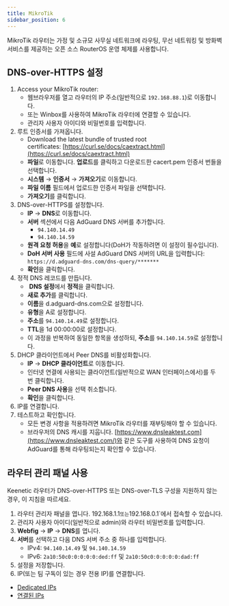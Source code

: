```yaml
---
title: MikroTik
sidebar_position: 6
---
```


MikroTik 라우터는 가정 및 소규모 사무실 네트워크에 라우팅, 무선 네트워킹 및 방화벽 서비스를 제공하는 오픈 소스 RouterOS 운영 체제를 사용합니다.

## DNS-over-HTTPS 설정

1. Access your MikroTik router:
   - 웹브라우저를 열고 라우터의 IP 주소(일반적으로 `192.168.88.1`)로 이동합니다.
   - 또는 Winbox를 사용하여 MikroTik 라우터에 연결할 수 있습니다.
   - 관리자 사용자 아이디와 비밀번호를 입력합니다.
2. 루트 인증서를 가져옵니다.
   - Download the latest bundle of trusted root certificates: [https://curl.se/docs/caextract.html](https://curl.se/docs/caextract.html)
   - **파일**로 이동합니다. **업로드**를 클릭하고 다운로드한 cacert.pem 인증서 번들을 선택합니다.
   - **시스템** → **인증서** → **가져오기**로 이동합니다.
   - **파일 이름** 필드에서 업로드한 인증서 파일을 선택합니다.
   - **가져오기**를 클릭합니다.
3. DNS-over-HTTPS를 설정합니다.
   - **IP** → **DNS**로 이동합니다.
   - **서버** 섹션에서 다음 AdGuard DNS 서버를 추가합니다.
     - `94.140.14.49`
     - `94.140.14.59`
   - **원격 요청 허용**을 **예**로 설정합니다(DoH가 작동하려면 이 설정이 필수입니다).
   - **DoH 서버 사용** 필드에 사설 AdGuard DNS 서버의 URL을 입력합니다: `https://d.adguard-dns.com/dns-query/*******`
   - **확인**을 클릭합니다.
4. 정적 DNS 레코드를 만듭니다.
   -  **DNS 설정**에서 **정적**을 클릭합니다.
   - **새로 추가**를 클릭합니다.
   - **이름**을 d.adguard-dns.com으로 설정합니다.
   - **유형**을 A로 설정합니다.
   - **주소**를 `94.140.14.49`로 설정합니다.
   - **TTL**을 1d 00:00:00로 설정합니다.
   - 이 과정을 반복하여 동일한 항목을 생성하되, **주소**를 `94.140.14.59`로 설정합니다.
5. DHCP 클라이언트에서 Peer DNS를 비활성화합니다.
   - **IP** → **DHCP 클라이언트**로 이동합니다.
   - 인터넷 연결에 사용되는 클라이언트(일반적으로 WAN 인터페이스에서)를 두 번 클릭합니다.
   - **Peer DNS 사용**을 선택 취소합니다.
   - **확인**을 클릭합니다.
6. IP를 연결합니다.
7. 테스트하고 확인합니다.
   - 모든 변경 사항을 적용하려면 MikroTik 라우터를 재부팅해야 할 수 있습니다.
   - 브라우저의 DNS 캐시를 지웁니다. [https://www.dnsleaktest.com](https://www.dnsleaktest.com/)와 같은 도구를 사용하여 DNS 요청이 AdGuard를 통해 라우팅되는지 확인할 수 있습니다.

## 라우터 관리 패널 사용

Keenetic 라우터가 DNS-over-HTTPS 또는 DNS-over-TLS 구성을 지원하지 않는 경우, 이 지침을 따르세요.

1. 라우터 관리자 패널을 엽니다. 192.168.1.1`또는`192.168.0.1\`에서 접속할 수 있습니다.
2. 관리자 사용자 아이디(일반적으로 admin)와 라우터 비밀번호를 입력합니다.
3. **Webfig** → **IP** → **DNS**를 엽니다.
4. **서버**를 선택하고 다음 DNS 서버 주소 중 하나를 입력합니다.
   - IPv4: `94.140.14.49` 및 `94.140.14.59`
   - IPv6: `2a10:50c0:0:0:0:0:ded:ff` 및 `2a10:50c0:0:0:0:0:dad:ff`
5. 설정을 저장합니다.
6. IP(또는 팀 구독이 있는 경우 전용 IP)를 연결합니다.

- [Dedicated IPs](/private-dns/connect-devices/other-options/dedicated-ip.md)
- [연결된 IPs](/private-dns/connect-devices/other-options/linked-ip.md)
